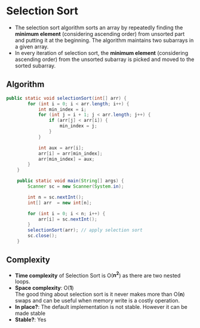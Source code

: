 # Selection Sort

* The selection sort algorithm sorts an array by repeatedly finding the **minimum element** (considering ascending order) from unsorted part and putting it at the beginning. The algorithm maintains two subarrays in a given array.
* In every iteration of selection sort, the **minimum element** (considering ascending order) from the unsorted subarray is picked and moved to the sorted subarray.

## Algorithm

```java
public static void selectionSort(int[] arr) {
        for (int i = 0; i < arr.length; i++) {
            int min_index = i;
            for (int j = i + 1; j < arr.length; j++) {
                if (arr[j] < arr[i]) {
                    min_index = j;
                }
            }

            int aux = arr[i];
            arr[i] = arr[min_index];
            arr[min_index] = aux;
        }
    }

    public static void main(String[] args) {
        Scanner sc = new Scanner(System.in);

        int n = sc.nextInt();
        int[] arr  = new int[n];

        for (int i = 0; i < n; i++) {
            arr[i] = sc.nextInt();
        }
        selectionSort(arr); // apply selection sort
        sc.close();
    }
```
## Complexity

* **Time complexity** of Selection Sort is O(**n<sup>2</sup>**) as there are two nested loops.
* **Space complexity**: O(**1**) </br>
The good thing about selection sort is it never makes more than O(**n**) swaps and can be useful when memory write is a costly operation.
* **In place?**: The default implementation is not stable. However it can be made stable
* **Stable?**: Yes
    